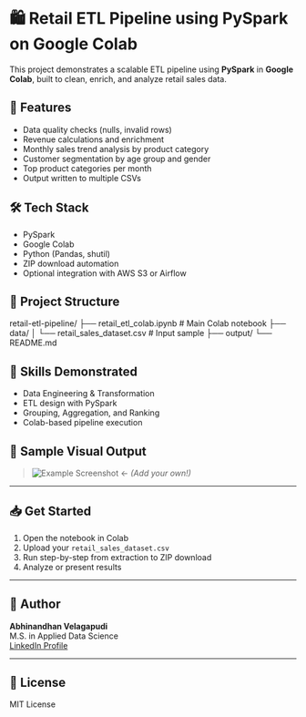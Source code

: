   # 🛍️ Retail ETL Pipeline using PySpark on Google Colab

This project demonstrates a scalable ETL pipeline using **PySpark** in **Google Colab**, built to clean, enrich, and analyze retail sales data.

## 🚀 Features

- Data quality checks (nulls, invalid rows)
- Revenue calculations and enrichment
- Monthly sales trend analysis by product category
- Customer segmentation by age group and gender
- Top product categories per month
- Output written to multiple CSVs

## 🛠️ Tech Stack

- PySpark
- Google Colab
- Python (Pandas, shutil)
- ZIP download automation
- Optional integration with AWS S3 or Airflow

## 📁 Project Structure

retail-etl-pipeline/
├── retail_etl_colab.ipynb # Main Colab notebook
├── data/
│ └── retail_sales_dataset.csv # Input sample
├── output/
└── README.md

## 🧠 Skills Demonstrated

- Data Engineering & Transformation
- ETL design with PySpark
- Grouping, Aggregation, and Ranking
- Colab-based pipeline execution

## 🧪 Sample Visual Output

> ![Example Screenshot](./output_samples/summary_view.png)  ← *(Add your own!)*

---

## 📥 Get Started

1. Open the notebook in Colab
2. Upload your `retail_sales_dataset.csv`
3. Run step-by-step from extraction to ZIP download
4. Analyze or present results

---

## 📢 Author

**Abhinandhan Velagapudi**  
M.S. in Applied Data Science  
[LinkedIn Profile](https://www.linkedin.com/in/your-link)

---

## 📄 License

MIT License
